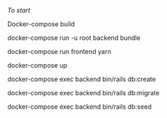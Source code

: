 *To start*

Docker-compose build

docker-compose run -u root backend bundle

docker-compose run frontend yarn

docker-compose up

docker-compose exec backend bin/rails db:create

docker-compose exec backend bin/rails db:migrate

docker-compose exec backend bin/rails db:seed
